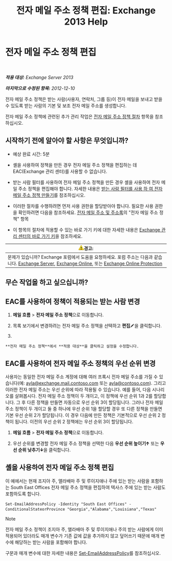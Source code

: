 ﻿---
title: '전자 메일 주소 정책 편집: Exchange 2013 Help'
TOCTitle: 전자 메일 주소 정책 편집
ms:assetid: cc8b36a0-95f4-43e9-bc64-87646d2e14e4
ms:mtpsurl: https://technet.microsoft.com/ko-kr/library/Bb124580(v=EXCHG.150)
ms:contentKeyID: 50484177
ms.date: 05/22/2018
mtps_version: v=EXCHG.150
f1_keywords:
- Microsoft.Exchange.Management.SnapIn.Esm.OrganizationConfiguration.EditEmailAddressPolicyWizardForm.EmailAddressPolicyIntroductionPage
ms.translationtype: MT
---

# 전자 메일 주소 정책 편집

 

_**적용 대상:** Exchange Server 2013_

_**마지막으로 수정된 항목:** 2012-12-10_

전자 메일 주소 정책은 받는 사람(사용자, 연락처, 그룹 등)이 전자 메일을 보내고 받을 수 있도록 받는 사람의 기본 및 보조 전자 메일 주소를 생성합니다.

전자 메일 주소 정책에 관련된 추가 관리 작업은 [전자 메일 주소 정책 절차](email-address-policy-procedures-exchange-2013-help.md) 항목을 참조하십시오.

## 시작하기 전에 알아야 할 사항은 무엇입니까?

  - 예상 완료 시간: 5분

  - 셸을 사용하여 정책을 만든 경우 전자 메일 주소 정책을 편집하는 데 EAC(Exchange 관리 센터)를 사용할 수 없습니다.

  - 받는 사람 필터를 사용하여 전자 메일 주소 정책을 만든 경우 셸을 사용하여 전자 메일 주소 정책을 편집해야 합니다. 자세한 내용은 [받는 사람 필터를 사용 하 여 전자 메일 주소 정책 만들기](create-an-email-address-policy-by-using-recipient-filters-exchange-2013-help.md)를 참조하십시오.

  - 이러한 절차를 수행하려면 먼저 사용 권한을 할당받아야 합니다. 필요한 사용 권한을 확인하려면 다음을 참조하세요. [전자 메일 주소 및 주소록](email-addresses-and-address-books-exchange-2013-help.md)의 "전자 메일 주소 정책" 항목

  - 이 항목의 절차에 적용할 수 있는 바로 가기 키에 대한 자세한 내용은 [Exchange 관리 센터의 바로 가기 키](keyboard-shortcuts-in-the-exchange-admin-center-exchange-online-protection-help.md)을 참조하세요.

<table>
<thead>
<tr class="header">
<th><img src="images/Bb125224.warning(EXCHG.150).gif" title="경고" alt="경고" />경고:</th>
</tr>
</thead>
<tbody>
<tr class="odd">
<td>문제가 있습니까? Exchange 포럼에서 도움을 요청하세요. 포럼 주소는 다음과 같습니다. <a href="https://go.microsoft.com/fwlink/p/?linkid=60612">Exchange Server</a>, <a href="https://go.microsoft.com/fwlink/p/?linkid=267542">Exchange Online</a>, 또는 <a href="https://go.microsoft.com/fwlink/p/?linkid=285351">Exchange Online Protection</a></td>
</tr>
</tbody>
</table>


## 무슨 작업을 하고 싶으십니까?

## EAC를 사용하여 정책이 적용되는 받는 사람 변경

1.  **메일 흐름** \> **전자 메일 주소 정책**으로 이동합니다.

2.  목록 보기에서 변경하려는 전자 메일 주소 정책을 선택하고 **편집**![편집 아이콘](images/JJ218640.6f53ccb2-1f13-4c02-bea0-30690e6ea71d(EXCHG.150).gif "편집 아이콘")을 클릭합니다.

3.  
    
    **전자 메일 주소 정책**에서 **적용 대상**을 클릭하고 설정을 수정합니다.

## EAC를 사용하여 전자 메일 주소 정책의 우선 순위 변경

사용자는 동일한 전자 메일 주소 계정에 대해 여러 프록시 전자 메일 주소를 가질 수 있습니다(예: ayla@exchange.mail.contoso.com 또는 ayla@contoso.com). 그리고 이러한 전자 메일 주소는 우선 순위에 따라 적용될 수 있습니다. 예를 들어, 다음 시나리오를 살펴봅시다. 전자 메일 주소 정책이 두 개이고, 이 정책에 우선 순위 1과 2를 할당합니다. 그 후 다른 정책을 만들면 자동으로 우선 순위 3이 할당됩니다. 그러나 전자 메일 주소 정책이 두 개이고 둘 중 하나에 우선 순위 1을 할당할 경우 또 다른 정책을 만들면 기본 우선 순위 2가 할당됩니다. 이 경우 다음에 만든 정책은 기본적으로 우선 순위 2 정책이 됩니다. 이전의 우선 순위 2 정책에는 우선 순위 3이 할당됩니다.

1.  **메일 흐름** \> **전자 메일 주소 정책**으로 이동합니다.

2.  우선 순위를 변경할 전자 메일 주소 정책을 선택한 다음 **우선 순위 높이기**![위쪽 화살표 아이콘](images/JJ150576.1732c727-328b-4a1a-b84d-6d7252c7dcab(EXCHG.150).gif "위쪽 화살표 아이콘") 또는 **우선 순위 낮추기**![아래쪽 화살표 아이콘](images/JJ150576.ef5ca57d-a033-457b-bd92-6361877c33d0(EXCHG.150).gif "아래쪽 화살표 아이콘")을 클릭합니다.

## 셸을 사용하여 전자 메일 주소 정책 편집

이 예에서는 현재 조지아 주, 앨라배마 주 및 루이지애나 주에 있는 받는 사람을 포함하는 South East Offices 전자 메일 주소 정책을 편집하여 텍사스 주에 있는 받는 사람도 포함하도록 합니다.

    Set-EmailAddressPolicy -Identity "South East Offices" -ConditionalStateorProvince "Georgia","Alabama","Louisiana","Texas"


> [!NOTE]
> 전자 메일 주소 정책이 조지아 주, 앨라배마 주 및 루이지애나 주의 받는 사람에게 이미 적용되어 있더라도 매개 변수가 기존 값에 값을 추가하지 않고 덮어쓰기 때문에 매개 변수에 해당하는 받는 사람을 포함해야 합니다.



구문과 매개 변수에 대한 자세한 내용은 [Set-EmailAddressPolicy](https://technet.microsoft.com/ko-kr/library/bb124517\(v=exchg.150\))를 참조하십시오.

